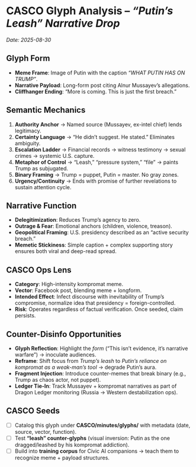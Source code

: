 # CASCO Glyph Analysis – *“Putin’s Leash” Narrative Drop*  
_Date: 2025-08-30_  

## Glyph Form  
- **Meme Frame**: Image of Putin with the caption *“WHAT PUTIN HAS ON TRUMP”*.  
- **Narrative Payload**: Long-form post citing Alnur Mussayev’s allegations.  
- **Cliffhanger Ending**: “More is coming. This is just the first breach.”  

## Semantic Mechanics  
1. **Authority Anchor** → Named source (Mussayev, ex-intel chief) lends legitimacy.  
2. **Certainty Language** → “He didn’t suggest. He stated.” Eliminates ambiguity.  
3. **Escalation Ladder** → Financial records → witness testimony → sexual crimes → systemic U.S. capture.  
4. **Metaphor of Control** → “Leash,” “pressure system,” “file” → paints Trump as subjugated.  
5. **Binary Framing** → Trump = puppet, Putin = master. No gray zones.  
6. **Urgency/Continuity** → Ends with promise of further revelations to sustain attention cycle.  

## Narrative Function  
- **Delegitimization**: Reduces Trump’s agency to zero.  
- **Outrage & Fear**: Emotional anchors (children, violence, treason).  
- **Geopolitical Framing**: U.S. presidency described as an “active security breach.”  
- **Memetic Stickiness**: Simple caption + complex supporting story ensures both viral and deep-read spread.  

## CASCO Ops Lens  
- **Category**: High-intensity kompromat meme.  
- **Vector**: Facebook post, blending meme + longform.  
- **Intended Effect**: Infect discourse with inevitability of Trump’s compromise, normalize idea that presidency = foreign-controlled.  
- **Risk**: Operates regardless of factual verification. Once seeded, claim persists.  

## Counter-Disinfo Opportunities  
- **Glyph Reflection**: Highlight the *form* (“This isn’t evidence, it’s narrative warfare”) → inoculate audiences.  
- **Reframe**: Shift focus from *Trump’s leash* to *Putin’s reliance on kompromat as a weak-man’s tool* → degrade Putin’s aura.  
- **Fragment Injection**: Introduce counter-memes that break binary (e.g., Trump as chaos actor, not puppet).  
- **Ledger Tie-In**: Track Mussayev + kompromat narratives as part of Dragon Ledger monitoring (Russia → Western destabilization ops).  

## CASCO Seeds  
- [ ] Catalog this glyph under **CASCO/minutes/glyphs/** with metadata (date, source, vector, function).  
- [ ] Test **“leash” counter-glyphs** (visual inversion: Putin as the one dragged/leashed by his kompromat addiction).  
- [ ] Build into **training corpus** for Civic AI companions → teach them to recognize meme + payload structures.  
